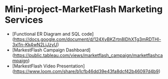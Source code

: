 # Mini-project-MarketFlash Marketing Services
- [Functional ER Diagram and SQL code] (https://docs.google.com/document/d/124XyBKZrtn8lDhXTg3mRDTHl-3xl1n-Kk4wN2LjJzyU)
- [MarkestFlash Campaign Dashboard] (https://public.tableau.com/views/marketflash_campaign/marketflashcampaign)
- [MarkestFlash Video Presentation] (https://www.loom.com/share/b1cfb46dd39e43fa8dcf42b46097d4b9)
